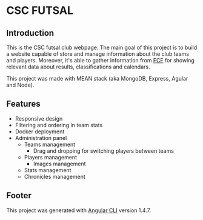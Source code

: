 # CSC FUTSAL

## Introduction

This is the CSC futsal club webpage. The main goal of this project is to build a website capable of store and manage information about the club teams and players. Moreover, it's able to gather information from [FCF](http://fcf.cat/) for showing relevant data about results, classifications and calendars.

This project was made with MEAN stack (aka MongoDB, Express, Agular and Node).

## Features

* Responsive design
* Filtering and ordering in team stats
* Docker deployment
* Administration panel
    * Teams management
        * Drag and dropping for switching players between teams
    * Players management
        * Images management
    * Stats management
    * Chronicles management

## Footer

This project was generated with [Angular CLI](https://github.com/angular/angular-cli) version 1.4.7.

